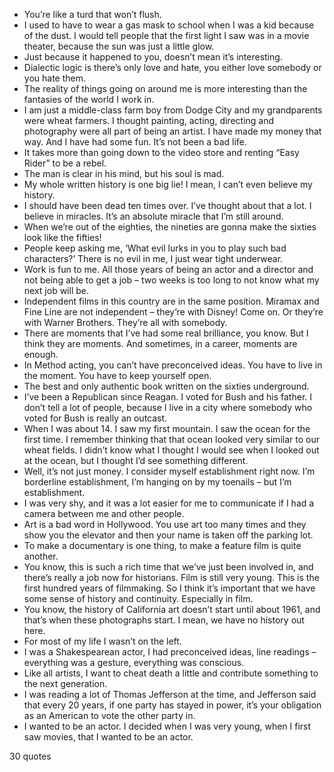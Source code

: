  - You’re like a turd that won’t flush.
 - I used to have to wear a gas mask to school when I was a kid because of the dust. I would tell people that the first light I saw was in a movie theater, because the sun was just a little glow.
 - Just because it happened to you, doesn’t mean it’s interesting.
 - Dialectic logic is there’s only love and hate, you either love somebody or you hate them.
 - The reality of things going on around me is more interesting than the fantasies of the world I work in.
 - I am just a middle-class farm boy from Dodge City and my grandparents were wheat farmers. I thought painting, acting, directing and photography were all part of being an artist. I have made my money that way. And I have had some fun. It’s not been a bad life.
 - It takes more than going down to the video store and renting “Easy Rider” to be a rebel.
 - The man is clear in his mind, but his soul is mad.
 - My whole written history is one big lie! I mean, I can’t even believe my history.
 - I should have been dead ten times over. I’ve thought about that a lot. I believe in miracles. It’s an absolute miracle that I’m still around.
 - When we’re out of the eighties, the nineties are gonna make the sixties look like the fifties!
 - People keep asking me, ‘What evil lurks in you to play such bad characters?’ There is no evil in me, I just wear tight underwear.
 - Work is fun to me. All those years of being an actor and a director and not being able to get a job – two weeks is too long to not know what my next job will be.
 - Independent films in this country are in the same position. Miramax and Fine Line are not independent – they’re with Disney! Come on. Or they’re with Warner Brothers. They’re all with somebody.
 - There are moments that I’ve had some real brilliance, you know. But I think they are moments. And sometimes, in a career, moments are enough.
 - In Method acting, you can’t have preconceived ideas. You have to live in the moment. You have to keep yourself open.
 - The best and only authentic book written on the sixties underground.
 - I’ve been a Republican since Reagan. I voted for Bush and his father. I don’t tell a lot of people, because I live in a city where somebody who voted for Bush is really an outcast.
 - When I was about 14. I saw my first mountain. I saw the ocean for the first time. I remember thinking that that ocean looked very similar to our wheat fields. I didn’t know what I thought I would see when I looked out at the ocean, but I thought I’d see something different.
 - Well, it’s not just money. I consider myself establishment right now. I’m borderline establishment, I’m hanging on by my toenails – but I’m establishment.
 - I was very shy, and it was a lot easier for me to communicate if I had a camera between me and other people.
 - Art is a bad word in Hollywood. You use art too many times and they show you the elevator and then your name is taken off the parking lot.
 - To make a documentary is one thing, to make a feature film is quite another.
 - You know, this is such a rich time that we’ve just been involved in, and there’s really a job now for historians. Film is still very young. This is the first hundred years of filmmaking. So I think it’s important that we have some sense of history and continuity. Especially in film.
 - You know, the history of California art doesn’t start until about 1961, and that’s when these photographs start. I mean, we have no history out here.
 - For most of my life I wasn’t on the left.
 - I was a Shakespearean actor, I had preconceived ideas, line readings – everything was a gesture, everything was conscious.
 - Like all artists, I want to cheat death a little and contribute something to the next generation.
 - I was reading a lot of Thomas Jefferson at the time, and Jefferson said that every 20 years, if one party has stayed in power, it’s your obligation as an American to vote the other party in.
 - I wanted to be an actor. I decided when I was very young, when I first saw movies, that I wanted to be an actor.

30 quotes